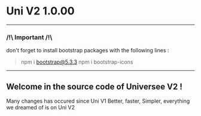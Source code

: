 # Uni V2 1.0.00

---

### /!\ Important /!\
don't forget to install bootstrap packages with the following lines :
> npm i bootstrap@5.3.3 
> npm i bootstrap-icons

---

## Welcome in the source code of Universee V2 !
Many changes has occured since Uni V1
Better, faster, Simpler, everything we dreamed of is on Uni V2